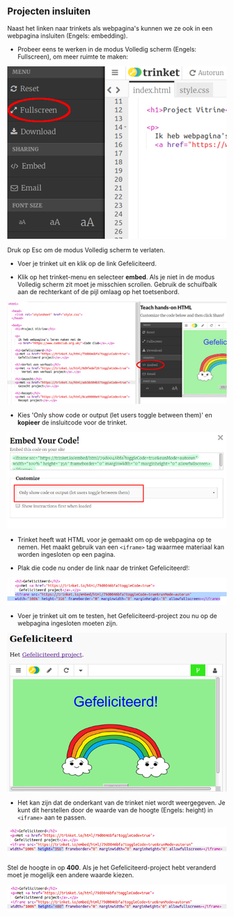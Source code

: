 ## Projecten insluiten

Naast het linken naar trinkets als webpagina's kunnen we ze ook in een webpagina insluiten (Engels: embedding).

+ Probeer eens te werken in de modus Volledig scherm (Engels: Fullscreen), om meer ruimte te maken:

![screenshot](images/showcase-fullscreen.png)

Druk op Esc om de modus Volledig scherm te verlaten.

+ Voer je trinket uit en klik op de link Gefeliciteerd.

+ Klik op het trinket-menu en selecteer **embed**. Als je niet in de modus Volledig scherm zit moet je misschien scrollen. Gebruik de schuifbalk aan de rechterkant of de pijl omlaag op het toetsenbord.

![screenshot](images/showcase-embed-code.png)

+ Kies 'Only show code or output (let users toggle between them)' en **kopieer** de insluitcode voor de trinket. 

![screenshot](images/showcase-embed.png)

+ Trinket heeft wat HTML voor je gemaakt om op de webpagina op te nemen. Het maakt gebruik van een `<iframe>` tag waarmee materiaal kan worden ingesloten op een pagina.

+ Plak die code nu onder de link naar de trinket Gefeliciteerd!:

![screenshot](images/showcase-paste-embed.png)

+ Voer je trinket uit om te testen, het Gefeliciteerd-project zou nu op de webpagina ingesloten moeten zijn. 

![screenshot](images/showcase-embed-output.png)

+ Het kan zijn dat de onderkant van de trinket niet wordt weergegeven. Je kunt dit herstellen door de waarde van de hoogte (Engels: height) in `<iframe>` aan te passen. 

![screenshot](images/showcase-embed-height.png)

Stel de hoogte in op **400**. Als je het Gefeliciteerd-project hebt veranderd moet je mogelijk een andere waarde kiezen.

![screenshot](images/showcase-embed-fixed.png)